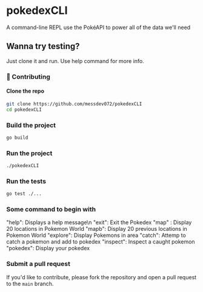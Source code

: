 # pokedexCLI
A command-line REPL use the PokéAPI to power all of the data we'll need
## Wanna try testing? 
Just clone it and run. Use help command for more info.
### 🤝 Contributing

#### Clone the repo

```bash
git clone https://github.com/messdev072/pokedexCLI
cd pokedexCLI
```

### Build the project

```bash
go build
```

### Run the project

```bash
./pokedexCLI
```

### Run the tests

```bash
go test ./...
```
### Some command to begin with
"help": Displays a help message\n
"exit": Exit the Pokedex
"map" : Display 20 locations in Pokemon World
"mapb": Display 20 previous locations in Pokemon World
"explore": Display Pokemons in area
"catch": Attemp to catch a pokemon and add to pokedex
"inspect": Inspect a caught pokemon
"pokedex": Display your pokedex			
### Submit a pull request

If you'd like to contribute, please fork the repository and open a pull request to the `main` branch.
